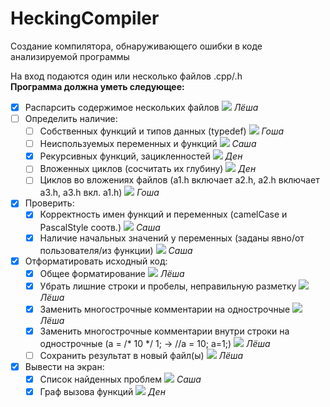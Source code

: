 # HeckingCompiler
Создание компилятора, обнаруживающего ошибки в коде анализируемой программы

На вход подаются один или несколько файлов .cpp/.h</br>
__Программа должна уметь следующее:__
- [x] Распарсить содержимое нескольких файлов ![](https://via.placeholder.com/15/FFF700/FFF700/) *Лёша*
- [ ] Определить наличие:
  - [ ] Собственных функций и типов данных (typedef) ![](https://via.placeholder.com/15/1589F0/1589F0/) *Гоша*
  - [ ] Неиспользуемых переменных и функций ![](https://via.placeholder.com/15/c5f015/c5f015/) *Саша*
  - [x] Рекурсивных функций, зацикленностей ![](https://via.placeholder.com/15/f03c15/f03c15/) *Ден*
  - [ ] Вложенных циклов (сосчитать их глубину) ![](https://via.placeholder.com/15/f03c15/f03c15/) *Ден*
  - [ ] Циклов во вложениях файлов (a1.h включает a2.h, a2.h включает a3.h, a3.h вкл. a1.h) ![](https://via.placeholder.com/15/1589F0/1589F0/) *Гоша*
- [x] Проверить:
  - [x] Корректность имен функций и переменных (camelCase и PascalStyle соотв.) ![](https://via.placeholder.com/15/c5f015/c5f015/) *Саша*
  - [x] Наличие начальных значений у переменных (заданы явно/от пользователя/из функции) ![](https://via.placeholder.com/15/c5f015/c5f015/) *Саша*
- [x] Отформатировать исходный код:
  - [x] Общее форматирование ![](https://via.placeholder.com/15/FFF700/FFF700/) *Лёша*
  - [x] Убрать лишние строки и пробелы, неправильную разметку ![](https://via.placeholder.com/15/FFF700/FFF700/) *Лёша*
  - [x] Заменить многострочные комментарии на однострочные ![](https://via.placeholder.com/15/FFF700/FFF700/) *Лёша*
  - [x] Заменить многострочные комментарии внутри строки на однострочные (a = /* 10 */ 1; → //a = 10; a=1;) ![](https://via.placeholder.com/15/FFF700/FFF700/) *Лёша*
  - [ ] Сохранить результат в новый файл(ы) ![](https://via.placeholder.com/15/FFF700/FFF700/) *Лёша*
- [x] Вывести на экран:
  - [x] Список найденных проблем ![](https://via.placeholder.com/15/c5f015/c5f015/) *Саша*
  - [x] Граф вызова функций ![](https://via.placeholder.com/15/f03c15/f03c15/) *Ден*

